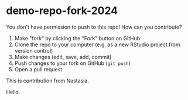 # demo-repo-fork-2024
You don't have permission to push to this repo!  How can you contribute?  

1. Make "fork" by clicking the "Fork" button on GitHub
2. Clone the repo to your computer (e.g. as a new RStudio project from version control)
3. Make changes (edit, save, add, commit)
4. Push changes to your fork on GitHub (`git push`)
5. Open a pull request

This is contribution from Nastasia.

Hello.